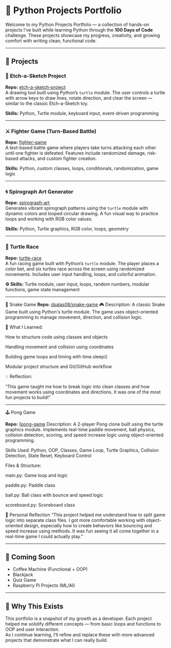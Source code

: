 # 🐍 Python Projects Portfolio

Welcome to my Python Projects Portfolio — a collection of hands-on projects I’ve built while learning Python through the **100 Days of Code** challenge. These projects showcase my progress, creativity, and growing comfort with writing clean, functional code.

---

## 🔧 Projects

### 🎨 Etch-a-Sketch Project  
**Repo:** [etch-a-sketch-project](https://github.com/dsalas08/etch-a-sketch-project)  
A drawing tool built using Python’s `turtle` module. The user controls a turtle with arrow keys to draw lines, rotate direction, and clear the screen — similar to the classic Etch-a-Sketch toy.

**Skills:** Python, Turtle module, keyboard input, event-driven programming

---

### ⚔️ Fighter Game (Turn-Based Battle)  
**Repo:** [fighter-game](https://github.com/dsalas08/fighter-game)  
A text-based battle game where players take turns attacking each other until one fighter is defeated. Features include randomized damage, risk-based attacks, and custom fighter creation.

**Skills:** Python, custom classes, loops, conditionals, randomization, game logic

---

### 🌀 Spirograph Art Generator  
**Repo:** [spirograph-art](https://github.com/dsalas08/spirograph-art)  
Generates vibrant spirograph patterns using the `turtle` module with dynamic colors and looped circular drawing. A fun visual way to practice loops and working with RGB color values.

**Skills:** Python, Turtle graphics, RGB color, loops, geometry

---

### 🐢 Turtle Race  
**Repo:** [turtle-race](https://github.com/dsalas08/turtle-race)  
A fun racing game built with Python’s `turtle` module. The player places a color bet, and six turtles race across the screen using randomized movements. Includes user input handling, loops, and colorful animation.

**⚙ Skills:** Turtle module, user input, loops, random numbers, modular functions, game state management

---

🐍 Snake Game
**Repo:** [dsalas08/snake-game](https://github.com/dsalas08/snake-game)
🎮 Description: A classic Snake Game built using Python's turtle module. The game uses object-oriented programming to manage movement, direction, and collision logic.

🧠 What I Learned:

How to structure code using classes and objects

Handling movement and collision using coordinates

Building game loops and timing with time.sleep()

Modular project structure and Git/GitHub workflow

💡 Reflection:

“This game taught me how to break logic into clean classes and how movement works using coordinates and directions. It was one of the most fun projects to build!”

---

🕹️ Pong Game 

**Repo:** [[pong-game](https://github.com/dsalas08/pong-game)
Description:
A 2-player Pong clone built using the turtle graphics module. Implements real-time paddle movement, ball physics, collision detection, scoring, and speed increase logic using object-oriented programming.

Skills Used:
Python, OOP, Classes, Game Loop, Turtle Graphics, Collision Detection, State Reset, Keyboard Control

Files & Structure:

main.py: Game loop and logic

paddle.py: Paddle class

ball.py: Ball class with bounce and speed logic

scoreboard.py: Scoreboard class

💬 Personal Reflection
“This project helped me understand how to split game logic into separate class files. I got more comfortable working with object-oriented design, especially how to create behaviors like bouncing and speed increase using methods. It was fun seeing it all come together in a real-time game I could actually play.”

---

## 🚀 Coming Soon
- Coffee Machine (Functional + OOP)
- Blackjack
- Quiz Game
- Raspberry Pi Projects (ML/AI)

---

## 🧠 Why This Exists

This portfolio is a snapshot of my growth as a developer. Each project helped me solidify different concepts — from basic loops and functions to OOP and user interaction.  
As I continue learning, I’ll refine and replace these with more advanced projects that demonstrate what I can really build.
